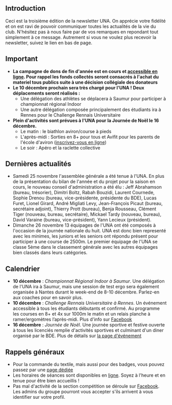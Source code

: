 ## Introduction

Ceci est la troisième édition de la newsletter UNA. On apprécie votre fidélité et on est ravi de pouvoir communiquer toutes les actualités de la vie du club. N'hésitez pas à nous faire par de vos remarques en repondant tout simplement à ce message. Autrement si vous ne voulez plus recevoir la newsletter, suivez le lien en bas de page.

## Important

* **La campagne de dons de fin d'année est en cours et [accessible en ligne](https://www.donnerenligne.fr/universite-de-nantes-aviron/faire-un-don). Pour rappel les fonds collectés seront consacrés à l'achat du materiel tous publics suite à une décision collégiale des donateurs**
* **Le 10 décembre prochain sera très chargé pour l'UNA ! Deux déplacements seront réalisés :**  
  - Une délégation des athlètes se déplacera à Saumur pour participer à championnat régional Indoor  
  - Une autre délégation composée principalement des étudiants ira à Rennes pour le Challenge Rennais Universitaire
* **Plein d'activités sont prévues à l'UNA pour la Journée de Noël le 16 décembre.**  
  - Le matin : le biathlon aviron/course à pieds  
  - L'après-midi : Sorties en 8+ pour tous et Avifit pour les parents de l'école d'aviron ([inscrivez-vous en ligne](https://doodle.com/poll/xebx9nntut63y7hz))  
  - Le soir : Apéro et la raclette collective

## Dernières actualités

* Samedi 25 novembre l'assemblée générale a été tenue à l'UNA. En plus de la présentation du bilan de l'année et du projet pour la saison en cours, le nouveau conseil d'administration a été élu :
Jeff Abrahamson (bureau, trésorier),
Dimitri Boltz,
Rabah Bouzidi,
Laurent Cournede,
Sophie Drenou (bureau, vice-présidente, présidente du BDE),
Lucas Furet,
Lionel Girard,
André Migliati Levy,
Jean-François Picaut (bureau, secrétaire adjoint),
Thierry Prott (bureau),
Benja Rousseau,
Clément Tiger (nouveau, bureau, secrétaire),
Mickael Tardy (nouveau, bureau),
David Varaine (bureau, vice-président),
Yann Lecieux (président).
* Dimanche 26 novembre 13 équipages de l'UNA ont été composés à l'occasion de la journée nationale du huit. UNA est donc bien representé avec les minimes, les juniors et les seniors ont répondu présent pour participer à une course de 2500m. Le premier équipage de l'UNA se classe 5ème dans le classement générale avec les autres équipages bien classés dans leurs catégories.

## Calendrier

* **10 décembre** : *Championnat Régional Indoor à Saumur*. Une délégation de l'UNA ira à Saumur, mais une session de test ergo sera également organisée à Nantes durant le week-end de 8-10 décembre. Parlez-en aux coaches pour en savoir plus.
* **10 décembre** : *Challenge Rennais Universitaire à Rennes*. Un événement accessible à tous les étudiants débutants et confirmé. Au programme les courses en 8+ et 4x sur 1000m le matin et un relais planche à ramer/ergomètres l’après-midi. Plus d'info sur [Facebook](https://www.facebook.com/events/208488996356122/)
* **16 décembre** : *Journée de Noël*. Une journée sportive et festive ouverte à tous les licenciés remplie d'activités sportives et culminant d'un diner organisé par le BDE. Plus de détails sur [la page d'événement](https://www.facebook.com/events/243078559561177/)

## Rappels généraux

* Pour la commande du textile, mais aussi pour des badges, vous pouvez passez par une [page dédiée](https://www.helloasso.com/associations/universite-de-nantes-aviron/evenements/vente-textile-2017-2018)
* Les horaires de séances sont disponibles en [ligne](http://univ-nantes-aviron.fr/horaires). Soyez à l'heure et en tenue pour être bien accueillis !
* Pas mal d'activité de la section compétition se déroule sur [Facebook](https://www.facebook.com/groups/178457672172317/). Les admins du groupe pourront vous accepter s'ils arrivent à vous identifier sur votre profil.
